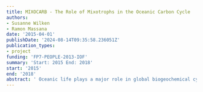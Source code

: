 ```yaml
---
title: MIXOCARB - The Role of Mixotrophs in the Oceanic Carbon Cycle
authors:
- Susanne Wilken
- Ramon Massana
date: '2015-04-01'
publishDate: '2024-08-14T09:35:58.236051Z'
publication_types:
- project
funding: 'FP7-PEOPLE-2013-IOF'
summary: 'Start: 2015 End: 2018'
start: '2015'
end: '2018'
abstract: ' Oceanic life plays a major role in global biogeochemical cycles and the oceans act as sink for atmospheric CO2. How an ecosystem influences the carbon cycle depends on its balance between primary production and respiration. Primary producers convert inorganic carbon into their biomass, thereby removing CO2 from the atmosphere. Conversely, consumers take up organic material to fuel their respiration and release CO2 back into the environment. The two key processes in this cycle, primary production and consumption of organic material, are usually considered as being performed by different groups of organisms, autotrophs and heterotrophs. However, some organisms, the so-called mixotrophs can perform both of these processes simultaneously and hence, can have opposing effects on the carbon cycle depending on their balance between autotrophic and heterotrophic nutrition. Mixotrophic eukaryotes have recently been found as both abundant and important for key ecosystem processes in the ocean. However, the basic biology of mixotrophs is not well understood, particularly the environmental drivers that influence their nutritional balance. The goal of this project is to gain a mechanistic understanding of the role mixotrophs play in the marine carbon cycle. To achieve this, mixotrophs will be studied at all relevant organizational levels, ranging from gene expression patterns at the molecular level to the diversity and activity patterns on the ecosystem scale. In particular (i) a molecular study using transcriptome and proteome analysis will elucidate the metabolic integration of their nutritional pathways, (ii) their contribution to biogeochemical cycles will be quantified by NanoSIMS technology, and (iii) ecological factors controlling their distribution and diversity in the ocean will be assessed. This multidisciplinary approach will provide the foundation necessary for linking molecular processes to the contribution of mixotrophs to the marine carbon cycle. '
---
```


